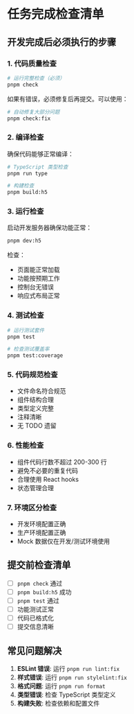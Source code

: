 # 任务完成检查清单

## 开发完成后必须执行的步骤

### 1. 代码质量检查
```bash
# 运行完整检查（必须）
pnpm check
```
如果有错误，必须修复后再提交。可以使用：
```bash
# 自动修复大部分问题
pnpm check:fix
```

### 2. 编译检查
确保代码能够正常编译：
```bash
# TypeScript 类型检查
pnpm run type

# 构建检查
pnpm build:h5
```

### 3. 运行检查
启动开发服务器确保功能正常：
```bash
pnpm dev:h5
```
检查：
- 页面能正常加载
- 功能按预期工作
- 控制台无错误
- 响应式布局正常

### 4. 测试检查
```bash
# 运行测试套件
pnpm test

# 检查测试覆盖率
pnpm test:coverage
```

### 5. 代码规范检查
- 文件命名符合规范
- 组件结构合理
- 类型定义完整
- 注释清晰
- 无 TODO 遗留

### 6. 性能检查
- 组件代码行数不超过 200-300 行
- 避免不必要的重复代码
- 合理使用 React hooks
- 状态管理合理

### 7. 环境区分检查
- 开发环境配置正确
- 生产环境配置正确
- Mock 数据仅在开发/测试环境使用

## 提交前检查清单
- [ ] `pnpm check` 通过
- [ ] `pnpm build:h5` 成功
- [ ] `pnpm test` 通过
- [ ] 功能测试正常
- [ ] 代码已格式化
- [ ] 提交信息清晰

## 常见问题解决
1. **ESLint 错误**: 运行 `pnpm run lint:fix`
2. **样式错误**: 运行 `pnpm run stylelint:fix`
3. **格式问题**: 运行 `pnpm run format`
4. **类型错误**: 检查 TypeScript 类型定义
5. **构建失败**: 检查依赖和配置文件